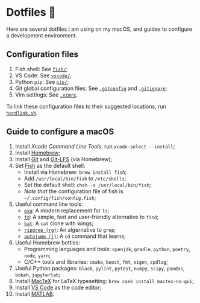 # Dotfiles 🌚

Here are several dotfiles I am using on my macOS, and guides to configure a development environment.

## Configuration files

1. Fish shell: See [`fish/`](./fish/);
2. VS Code: See [`vscode/`](./vscode/);
3. Python `pip`: See [`pip/`](./pip/);
4. Git global configuration files: See [`.gitconfig`](./.gitconfig) and [`.gitignore`](./.gitignore);
5. Vim settings: See [`.vimrc`](./.vimrc).

To link these configuration files to their suggested locations, run [`hardlink.sh`](./hardlink.sh).

## Guide to configure a macOS

1. Install _Xcode Command Line Tools_: run `xcode-select --install`;
2. Install [Homebrew](https://brew.sh);
3. Install [Git](https://git-scm.com) and [Git-LFS](https://git-lfs.github.com) (via Homebrew);
4. Set [Fish](https://fishshell.com) as the default shell:
   - Install via Homebrew: `brew install fish`;
   - Add `/usr/local/bin/fish` to `/etc/shells`;
   - Set the default shell: `chsh -s /usr/local/bin/fish`;
   - *Note that* the configuration file of fish is `~/.config/fish/config.fish`;
5. Useful command line tools:
   - [`exa`](https://the.exa.website): A modern replacement for `ls`;
   - [`fd`](https://github.com/sharkdp/fd): A simple, fast and user-friendly alternative to `find`;
   - [`bat`](https://github.com/sharkdp/bat): A `cat` clone with wings;
   - [`ripgrep (rg)`](https://github.com/BurntSushi/ripgrep): An algernative to `grep`;
   - [`autojump (j)`](https://github.com/wting/autojump): A `cd` command that learns;
6. Useful Homebrew bottles:
   - Programming languages and tools: `openjdk`, `gradle`, `python`, `poetry`, `node`, `yarn`;
   - C/C++ tools and libraries: `cmake`, `boost`, `fmt`, `eigen`, `spdlog`;
7. Useful Python packages: `black`, `pylint`, `pytest`, `numpy`, `scipy`, `pandas`, `bokeh`, `jupyterlab`;
8. Install [MacTeX](http://tug.org/mactex/) for LaTeX typesetting: `brew cask install mactex-no-gui`;
9. Install [VS Code](https://code.visualstudio.com) as the code editor;
10. Install [MATLAB](https://www.mathworks.com).
